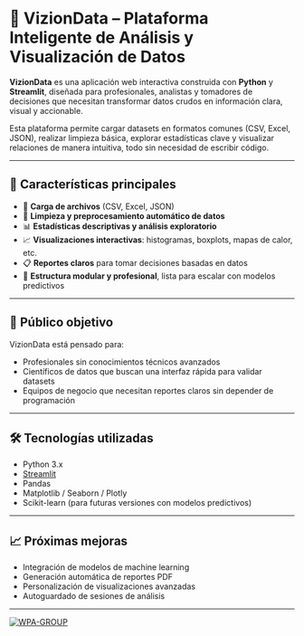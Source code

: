 # 🧠 VizionData – Plataforma Inteligente de Análisis y Visualización de Datos

**VizionData** es una aplicación web interactiva construida con **Python** y **Streamlit**, diseñada para profesionales, analistas y tomadores de decisiones que necesitan transformar datos crudos en información clara, visual y accionable.

Esta plataforma permite cargar datasets en formatos comunes (CSV, Excel, JSON), realizar limpieza básica, explorar estadísticas clave y visualizar relaciones de manera intuitiva, todo sin necesidad de escribir código.

---

## 🚀 Características principales

- 📂 **Carga de archivos** (CSV, Excel, JSON)
- 🧹 **Limpieza y preprocesamiento automático de datos**
- 📊 **Estadísticas descriptivas y análisis exploratorio**
- 📈 **Visualizaciones interactivas**: histogramas, boxplots, mapas de calor, etc.
- 📋 **Reportes claros** para tomar decisiones basadas en datos
- 🧩 **Estructura modular y profesional**, lista para escalar con modelos predictivos

---

## 🎯 Público objetivo

VizionData está pensado para:

- Profesionales sin conocimientos técnicos avanzados  
- Científicos de datos que buscan una interfaz rápida para validar datasets  
- Equipos de negocio que necesitan reportes claros sin depender de programación

---

## 🛠️ Tecnologías utilizadas

- Python 3.x  
- [Streamlit](https://streamlit.io/)  
- Pandas  
- Matplotlib / Seaborn / Plotly  
- Scikit-learn (para futuras versiones con modelos predictivos)

---

## 📈 Próximas mejoras

- Integración de modelos de machine learning
- Generación automática de reportes PDF
- Personalización de visualizaciones avanzadas
- Autoguardado de sesiones de análisis

---

[![WPA-GROUP](https://scontent.fpbc4-1.fna.fbcdn.net/v/t39.30808-6/481025607_9280553808657036_946421239098718790_n.jpg?_nc_cat=102&ccb=1-7&_nc_sid=6ee11a&_nc_ohc=DyqC09ivwaMQ7kNvwGw2CNv&_nc_oc=Adm2PpCL9Tv8qSvBFGl_AnWRU6Ex6OdFfh8WEyoteoOdJeK9Fep96SUXl1N1heN7Fb3OrUwXxd3diWAGs9uhsI_d&_nc_zt=23&_nc_ht=scontent.fpbc4-1.fna&_nc_gid=i2MA1knBf0C49uhfcygDNQ&oh=00_AfHXXVa7-ogtqkyHQS-H6xDKCU0pfPes2B3F5E9_sdESWw&oe=67FF928A)](https://wpa-gp.com/)


